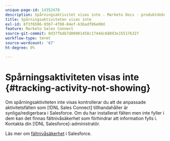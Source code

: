 ```yaml
---
unique-page-id: 14352478
description: Spårningsaktivitet visas inte - Marketo Docs - produktdokumentation
title: Spårningsaktiviteten visas inte
exl-id: 8f3f6506-9367-4f08-84ef-636adf06e00d
feature: Marketo Sales Connect
source-git-commit: 0d37fbdb7d08901458c1744dc68893e155176327
workflow-type: tm+mt
source-wordcount: '67'
ht-degree: 0%

---
```


# Spårningsaktiviteten visas inte {#tracking-activity-not-showing}

Om spårningsaktiviteten inte visas kontrollerar du att de anpassade aktivitetsfälten som [!DNL  Sales Connect] tillhandahåller är synliga/redigerbara i Salesforce. Om du har installerat fälten men inte fyller i dem kan det finnas fältnivåsäkerhet som förhindrar att information fylls i. Kontakta din [!DNL  Salesforce]-administratör.

Läs mer om [fältnivåsäkerhet](https://help.salesforce.com/articleView?id=admin_fls.htm&type=5) i Salesforce.
